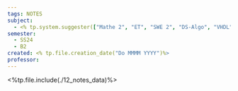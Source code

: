 ```yaml
---
tags: NOTES
subject:
  - <% tp.system.suggester(["Mathe 2", "ET", "SWE 2", "DS-Algo", "VHDL", "NES"], ["Mathematik 2", "Elektrotechnik", "Softwareentwicklung 2", "Algorithmen und Datenstrukturen", "Hardwareentwurf mit VHDL", "Networked Embedded Systems"])%>
semester:
  - SS24
  - B2
created: <% tp.file.creation_date("Do MMMM YYYY")%>
professor:
---
```


<%tp.file.include(./12_notes_data)%>
